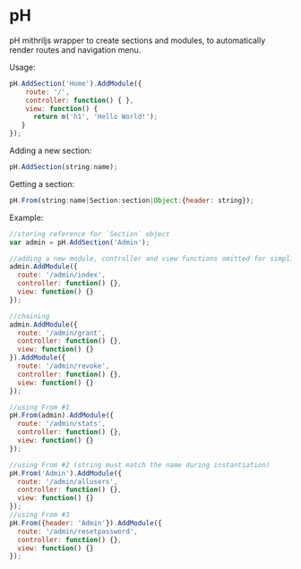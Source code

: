 # pH

pH mithriljs wrapper to create sections and modules, to automatically render routes and navigation menu.

Usage:
```javascript
pH.AddSection('Home').AddModule({ 
    route: '/',
    controller: function() { },  
    view: function() {
      return m('h1', 'Hello World!');  
   }
});
```

Adding a new section:
```javascript
pH.AddSection(string:name);
```

Getting a section:
```javascript
pH.From(string:name|Section:section|Object:{header: string});
```

Example:
```javascript
//storing reference for `Section` object
var admin = pH.AddSection('Admin');

//adding a new module, controller and view functions omitted for simplicity
admin.AddModule({
  route: '/admin/index',
  controller: function() {},
  view: function() {}
});

//chaining
admin.AddModule({
  route: '/admin/grant',
  controller: function() {},
  view: function() {}
}).AddModule({
  route: '/admin/revoke',
  controller: function() {},
  view: function() {}
});

//using From #1
pH.From(admin).AddModule({
  route: '/admin/stats',
  controller: function() {},
  view: function() {}
});

//using From #2 (string must match the name during instantiation)
pH.From('Admin').AddModule({
  route: '/admin/allusers',
  controller: function() {},
  view: function() {}
});
//using From #3
pH.From({header: 'Admin'}).AddModule({
  route: '/admin/resetpassword',
  controller: function() {},
  view: function() {}
});

